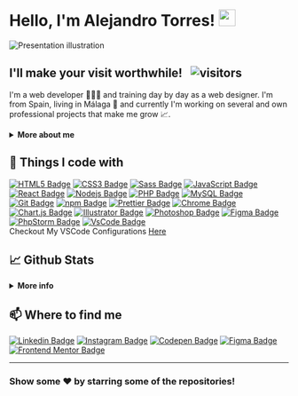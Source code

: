 # Hello, I'm Alejandro Torres! <img src="https://raw.githubusercontent.com/atorres-io/atorres-io/master/assets/images/wave.gif" width="30px">

<img alt="Presentation illustration" src="https://github.com/atorres-io/atorres-io/blob/master/illustration.png">

## I'll make your visit worthwhile! &nbsp; ![visitors](https://visitor-badge.glitch.me/badge?page_id=atorres-io.atorres-io&style=flat-square&color=00b979)

I'm a web developer 👨🏻‍💻 and training day by day as a web designer. I'm from Spain, living in Málaga 🌴 and currently I'm working on several and own professional projects that make me grow 📈.

<details>	
  <summary><b>More about me</b></summary>
  <br />
  <p>I have finished a vocational training of the degree <b>Web Application Development</b>. I also have a master's degree in Game Development from <a href="https://abonfireofsouls.com/gamia/">Gamia Formación</a>. I finished numerous courses on web design and I'm always looking for new challenges to learn. I like to solve real-life software problems and I've been improving in web design (UX UI) and graphic design for <b>4</b> years now.</p>
  <p>🤔 <i>Where can you see some of my work?</i> &nbsp; <b>Easy!</b></p>

- 🗡 There are numerous completed challenges available on my Github about [Frontend Mentor](https://frontendmentor.io).
- 🎨 I'm on [Instagram](https://instagram.com/atorres.designs) where I upload tips, designs, illustrations, tests, etc.
- 🎽 I'm on [Codepen](https://codepen.io/atorres-designs) where I practice a lot and help those who need it.
- 🛠 My personal **blog** is in process...
- 🛠 My **Twitter** is in process...

<b>My absolute favorites:</b>

- 🏐 Play volleyball at a competitive and semi-professional level.
- 🤭 Grow up giving helpful advice.
- 🎮 Enjoy a good video game.
</details>

## 🔧 Things I code with

[![HTML5 Badge](https://img.shields.io/badge/-HTML5-e44d26?style=flat-square&logo=html5&logoColor=white)](https://developer.mozilla.org/en/docs/Web/Guide/HTML/HTML5)
[![CSS3 Badge](https://img.shields.io/badge/-CSS3-379ad6?style=flat-square&logo=css3&logoColor=white)](https://developer.mozilla.org/en/docs/Web/CSS)
[![Sass Badge](https://img.shields.io/badge/-Sass-d56ea3?style=flat-square&logo=sass&logoColor=white)](https://sass-lang.com/)
[![JavaScript Badge](https://img.shields.io/badge/-JavaScript-fcaa00?style=flat-square&logo=javascript&logoColor=white)](https://developer.mozilla.org/en/docs/Web/JavaScript)
[![React Badge](https://img.shields.io/badge/-React-45b8d8?style=flat-square&logo=react&logoColor=white)](https://reactjs.org)
[![Nodejs Badge](https://img.shields.io/badge/-Nodejs-87cb5e?style=flat-square&logo=Node.js&logoColor=white)](https://nodejs.org/en/)
[![PHP Badge](https://img.shields.io/badge/-PHP-8a92bf?style=flat-square&logo=php&logoColor=white)](https://www.php.net/)
[![MySQL Badge](https://img.shields.io/badge/-MySQL-e48e00?style=flat-square&logo=mysql&logoColor=white)](https://www.mysql.com/)
[![Git Badge](https://img.shields.io/badge/-Git-e94e31?style=flat-square&logo=git&logoColor=white)](https://git-scm.com/)
[![npm Badge](https://img.shields.io/badge/-npm-cc3534?style=flat-square&logo=npm&logoColor=white)](https://www.npmjs.com/)
[![Prettier Badge](https://img.shields.io/badge/-Prettier-56b3b4?style=flat-square&logo=prettier&logoColor=e94e31)](https://prettier.io/)
[![Chrome Badge](https://img.shields.io/badge/-Chrome-3b5998?style=flat-square&logo=google-chrome&logoColor=white)](https://www.google.com/intl/en_en/chrome/)
[![Chart.js Badge](https://img.shields.io/badge/-Chart.js-fe767a?style=flat-square&logo=chart.js&logoColor=white)](https://www.chartjs.org/)
[![Illustrator Badge](https://img.shields.io/badge/-Illustrator-330000?style=flat-square&logo=adobe-illustrator&logoColor=ff9a00)](https://www.adobe.com/products/illustrator.html)
[![Photoshop Badge](https://img.shields.io/badge/-Photoshop-001e36?style=flat-square&logo=adobe-photoshop&logoColor=31a8ff)](https://www.adobe.com/products/photoshop.html)
[![Figma Badge](https://img.shields.io/badge/-Figma-white?style=flat-square&logo=figma&logoColor=a259ff)](https://www.figma.com/)
[![PhpStorm Badge](https://img.shields.io/badge/-PhpStorm-a849f2?style=flat-square&logo=phpstorm&logoColor=white)](https://www.jetbrains.com/phpstorm/)
[![VsCode Badge](https://img.shields.io/badge/-VSCode-038fd6?style=flat-square&logo=visual-studio-code&logoColor=white)](https://code.visualstudio.com/)
<br />
Checkout My VSCode Configurations <a href="https://gist.github.com/atorres-io/bdb01184c3142c23c0ae1d8d9c89a6e1">Here</a>

## 📈 Github Stats

<details>
  <summary><b>More info</b></summary>
  <br />
  <img height="120em" src="https://github-readme-stats.vercel.app/api/top-langs/?username=atorres-io&layout=compact" />
  <br />
  <img height="150em" src="https://github-readme-stats.vercel.app/api?username=atorres-io&show_icons=true&theme=vue" />
  <br />
  <img height="150em" src="https://github-readme-streak-stats.herokuapp.com?user=atorres-io&theme=vue&hide_border=true" />
</details>

## 📫 Where to find me

[![Linkedin Badge](https://img.shields.io/badge/-LinkedIn-0e76a8?style=flat-square&logo=linkedin&logoColor=white)](https://linkedin.com/in/atorresalcala)
[![Instagram Badge](https://img.shields.io/badge/-Instagram-e4405f?style=flat-square&logo=instagram&logoColor=white)](https://instagram.com/atorres.designs)
[![Codepen Badge](https://img.shields.io/badge/-Codepen-2c2c2c?style=flat-square&logo=codepen&logoColor=white)](https://codepen.io/atorres-designs)
[![Figma Badge](https://img.shields.io/badge/-Figma-white?style=flat-square&logo=figma&logoColor=a259ff)](https://www.figma.com/@atorres)
[![Frontend Mentor Badge](https://img.shields.io/badge/-Frontend%20Mentor-3f54a3?style=flat-square&logo=%F0%9F%8C%9F&logoColor=a259ff)](https://www.frontendmentor.io/profile/atorres-io)

<hr />

### Show some ❤️ by starring some of the repositories!
